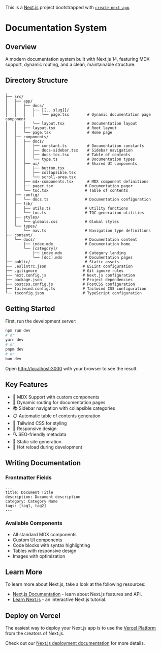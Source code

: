 This is a [Next.js](https://nextjs.org) project bootstrapped with [`create-next-app`](https://nextjs.org/docs/app/api-reference/cli/create-next-app).

# Documentation System

## Overview
A modern documentation system built with Next.js 14, featuring MDX support, dynamic routing, and a clean, maintainable structure.

## Directory Structure
```
.
├── src/
│   ├── app/
│   │   ├── docs/
│   │   │   ├── [[...slug]]/
│   │   │   │   └── page.tsx        # Dynamic documentation page component
│   │   │   └── layout.tsx          # Documentation layout
│   │   ├── layout.tsx              # Root layout
│   │   └── page.tsx                # Home page
│   ├── components/
│   │   ├── docs/
│   │   │   ├── constant.ts         # Documentation constants
│   │   │   ├── docs-sidebar.tsx    # Sidebar navigation
│   │   │   ├── docs-toc.tsx        # Table of contents
│   │   │   └── type.ts             # Documentation types
│   │   ├── ui/                     # Shared UI components
│   │   │   ├── button.tsx
│   │   │   ├── collapsible.tsx
│   │   │   └── scroll-area.tsx
│   │   ├── mdx-components.tsx      # MDX component definitions
│   │   ├── pager.tsx              # Documentation pager
│   │   └── toc.tsx                # Table of contents
│   ├── config/
│   │   └── docs.ts                # Documentation configuration
│   ├── lib/
│   │   ├── utils.ts               # Utility functions
│   │   └── toc.ts                 # TOC generation utilities
│   ├── styles/
│   │   └── globals.css            # Global styles
│   └── types/
│       └── nav.ts                 # Navigation type definitions
├── content/
│   └── docs/                      # Documentation content
│       ├── index.mdx              # Documentation home
│       └── [category]/
│           ├── index.mdx          # Category landing
│           └── [doc].mdx          # Documentation pages
├── public/                        # Static assets
├── .eslintrc.json                # ESLint configuration
├── .gitignore                    # Git ignore rules
├── next.config.js                # Next.js configuration
├── package.json                  # Project dependencies
├── postcss.config.js             # PostCSS configuration
├── tailwind.config.ts            # Tailwind CSS configuration
└── tsconfig.json                 # TypeScript configuration
```

## Getting Started

First, run the development server:

```bash
npm run dev
# or
yarn dev
# or
pnpm dev
# or
bun dev
```

Open [http://localhost:3000](http://localhost:3000) with your browser to see the result.

## Key Features
- 📝 MDX Support with custom components
- 🌳 Dynamic routing for documentation pages
- 📚 Sidebar navigation with collapsible categories
- 📋 Automatic table of contents generation
- 🎨 Tailwind CSS for styling
- 📱 Responsive design
- 🔍 SEO-friendly metadata
- 🚀 Static site generation
- 🔄 Hot reload during development

## Writing Documentation

### Frontmatter Fields
```mdx
---
title: Document Title
description: Document description
category: Category Name
tags: [tag1, tag2]
---
```

### Available Components
- All standard MDX components
- Custom UI components
- Code blocks with syntax highlighting
- Tables with responsive design
- Images with optimization

## Learn More

To learn more about Next.js, take a look at the following resources:

- [Next.js Documentation](https://nextjs.org/docs) - learn about Next.js features and API.
- [Learn Next.js](https://nextjs.org/learn) - an interactive Next.js tutorial.

## Deploy on Vercel

The easiest way to deploy your Next.js app is to use the [Vercel Platform](https://vercel.com/new?utm_medium=default-template&filter=next.js&utm_source=create-next-app&utm_campaign=create-next-app-readme) from the creators of Next.js.

Check out our [Next.js deployment documentation](https://nextjs.org/docs/app/building-your-application/deploying) for more details.
